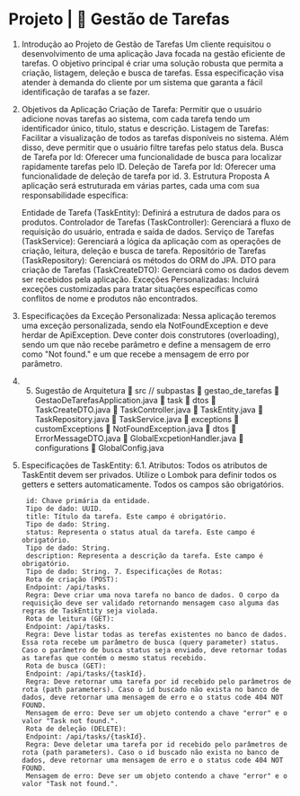 # Projeto | 🏁 Gestão de Tarefas

1. Introdução ao Projeto de Gestão de Tarefas
   Um cliente requisitou o desenvolvimento de uma aplicação Java focada na gestão eficiente de tarefas. O objetivo principal é criar uma solução robusta que permita a criação, listagem, deleção e busca de tarefas. Essa especificação visa atender à demanda do cliente por um sistema que garanta a fácil identificação de tarafas a se fazer.

2. Objetivos da Aplicação
Criação de Tarefa: Permitir que o usuário adicione novas tarefas ao sistema, com cada tarefa tendo um identificador único, titulo, status e descrição.
Listagem de Tarefas: Facilitar a visualização de todos as tarefas disponíveis no sistema. Além disso, deve permitir que o usuário filtre tarefas pelo status dela.
Busca de Tarefa por Id: Oferecer uma funcionalidade de busca para localizar rapidamente tarefas pelo ID.
Deleção de Tarefa por Id: Oferecer uma funcionalidade de deleção de tarefa por id. 3. Estrutura Proposta
A aplicação será estruturada em várias partes, cada uma com sua responsabilidade específica:

    Entidade de Tarefa (TaskEntity): Definirá a estrutura de dados para os produtos.
    Controlador de Tarefas (TaskController): Gerenciará a fluxo de requisição do usuário, entrada e saída de dados.
    Serviço de Tarefas (TaskService): Gerenciará a lógica da aplicação com as operações de criação, leitura, deleção e busca de tarefa.
    Repositório de Tarefas (TaskRepository): Gerenciará os métodos do ORM do JPA.
    DTO para criação de Tarefas (TaskCreateDTO): Gerenciará como os dados devem ser recebidos pela aplicação.
    Exceções Personalizadas: Incluirá exceções customizadas para tratar situações específicas como conflitos de nome e produtos não encontrados.

4.  Especificações da Exceção Personalizada:
    Nessa aplicação teremos uma exceção personalizada, sendo ela NotFoundException e deve herdar de ApiException. Deve conter dois construtores (overloading), sendo um que não recebe parâmetro e define a mensagem de erro como "Not found." e um que recebe a mensagem de erro por parâmetro.

5.  5. Sugestão de Arquitetura
       📂 src
       // subpastas
       📂 gestao_de_tarefas
       📄 GestaoDeTarefasApplication.java
       📂 task
       📂 dtos
       📄 TaskCreateDTO.java
       📄 TaskController.java
       📄 TaskEntity.java
       📄 TaskRepository.java
       📄 TaskService.java
       📂 exceptions
       📂 customExceptions
       📄 NotFoundException.java
       📂 dtos
       📄 ErrorMessageDTO.java
       📄 GlobalExcpetionHandler.java
       📂 configurations
       📄 GlobalConfig.java
6.  Especificações de TaskEntity:
    6.1. Atributos:
    Todos os atributos de TaskEntit devem ser privados. Utilize o Lombok para definir todos os getters e setters automaticamente. Todos os campos são obrigatórios.

         id: Chave primária da entidade.
         Tipo de dado: UUID.
         title: Título da tarefa. Este campo é obrigatório.
         Tipo de dado: String.
         status: Representa o status atual da tarefa. Este campo é obrigatório.
         Tipo de dado: String.
         description: Representa a descrição da tarefa. Este campo é obrigatório.
         Tipo de dado: String. 7. Especificações de Rotas:
         Rota de criação (POST):
         Endpoint: /api/tasks.
         Regra: Deve criar uma nova tarefa no banco de dados. O corpo da requisição deve ser validado retornando mensagem caso alguma das regras de TaskEntity seja violada.
         Rota de leitura (GET):
         Endpoint: /api/tasks.
         Regra: Deve listar todas as terefas existentes no banco de dados. Essa rota recebe um parâmetro de busca (query parameter) status. Caso o parâmetro de busca status seja enviado, deve retornar todas as tarefas que contém o mesmo status recebido.
         Rota de busca (GET):
         Endpoint: /api/tasks/{taskId}.
         Regra: Deve retornar uma tarefa por id recebido pelo parâmetros de rota (path parameters). Caso o id buscado não exista no banco de dados, deve retornar uma mensagem de erro e o status code 404 NOT FOUND.
         Mensagem de erro: Deve ser um objeto contendo a chave "error" e o valor "Task not found.".
         Rota de deleção (DELETE):
         Endpoint: /api/tasks/{taskId}.
         Regra: Deve deletar uma tarefa por id recebido pelo parâmetros de rota (path parameters). Caso o id buscado não exista no banco de dados, deve retornar uma mensagem de erro e o status code 404 NOT FOUND.
         Mensagem de erro: Deve ser um objeto contendo a chave "error" e o valor "Task not found.".
